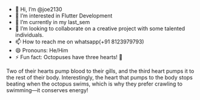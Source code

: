 - 👋 Hi, I’m @joe2130
- 👀 I’m interested in Flutter Development
- 🌱 I’m currently in my last_sem
- 💞️ I’m looking to collaborate on a creative project with some talented individuals.
- 📫 How to reach me on whatsapp(+91 8123979793)
- 😄 Pronouns: He/Him
- ⚡ Fun fact: Octopuses have three hearts! 🐙

Two of their hearts pump blood to their gills, and the third heart pumps it to the rest of their body. Interestingly, the heart that pumps to the body stops beating when the octopus swims, which is why they prefer crawling to swimming—it conserves energy!

<!---
joe2130/joe2130 is a ✨ special ✨ repository because its `README.md` (this file) appears on your GitHub profile.
You can click the Preview link to take a look at your changes.
--->
